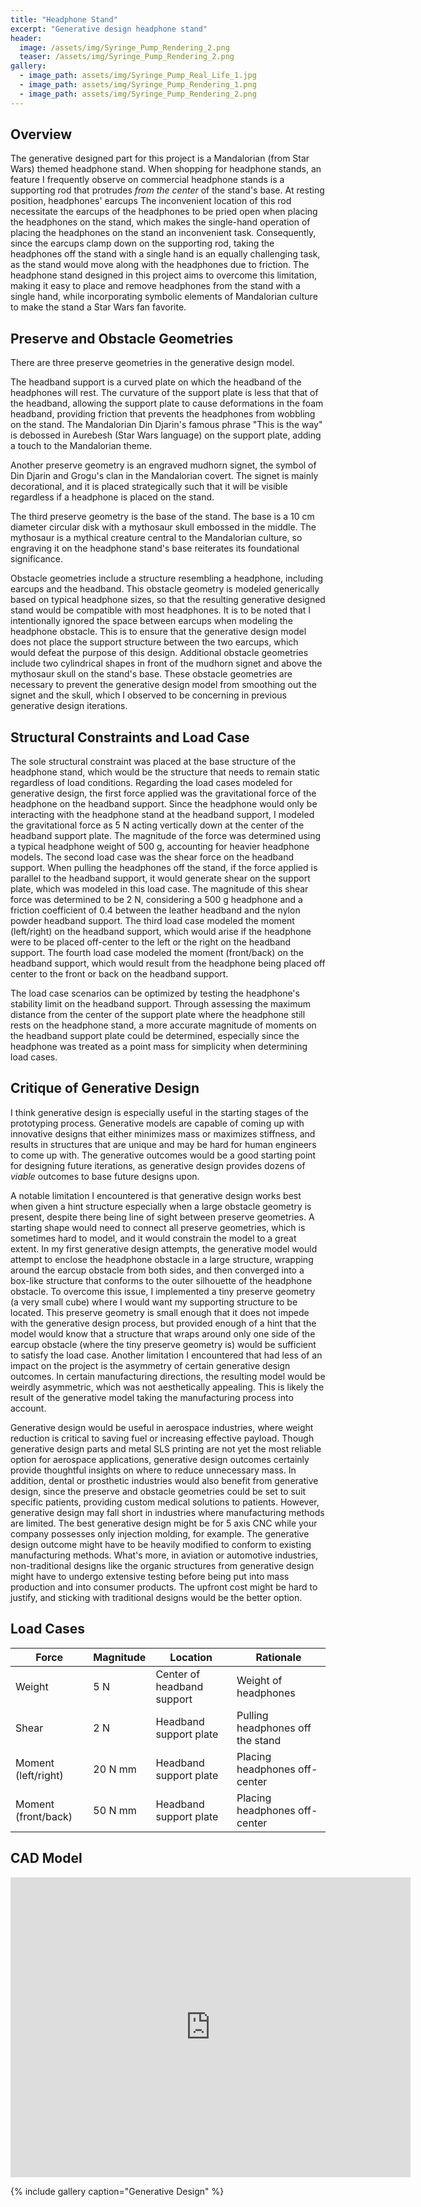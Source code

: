 ```yaml
---
title: "Headphone Stand"
excerpt: "Generative design headphone stand"
header:
  image: /assets/img/Syringe_Pump_Rendering_2.png
  teaser: /assets/img/Syringe_Pump_Rendering_2.png
gallery:
  - image_path: assets/img/Syringe_Pump_Real_Life_1.jpg
  - image_path: assets/img/Syringe_Pump_Rendering_1.png
  - image_path: assets/img/Syringe_Pump_Rendering_2.png
---
```


## Overview

The generative designed part for this project is a Mandalorian (from Star Wars) themed headphone stand. When shopping for headphone stands, an feature I frequently observe on commercial headphone stands is a supporting rod that protrudes *from the center* of the stand's base. At resting position, headphones' earcups The inconvenient location of this rod necessitate the earcups of the headphones to be pried open when placing the headphones on the stand, which makes the single-hand operation of placing the headphones on the stand an inconvenient task. Consequently, since the earcups clamp down on the supporting rod, taking the headphones off the stand with a single hand is an equally challenging task, as the stand would move along with the headphones due to friction. The headphone stand designed in this project aims to overcome this limitation, making it easy to place and remove headphones from the stand with a single hand, while incorporating symbolic elements of Mandalorian culture to make the stand a Star Wars fan favorite.

## Preserve and Obstacle Geometries

There are three preserve geometries in the generative design model.

The headband support is a curved plate on which the headband of the headphones will rest. The curvature of the support plate is less that that of the headband, allowing the support plate to cause deformations in the foam headband, providing friction that prevents the headphones from wobbling on the stand. The Mandalorian Din Djarin's famous phrase "This is the way" is debossed in Aurebesh (Star Wars language) on the support plate, adding a touch to the Mandalorian theme.

Another preserve geometry is an engraved mudhorn signet, the symbol of Din Djarin and Grogu's clan in the Mandalorian covert. The signet is mainly decorational, and it is placed strategically such that it will be visible regardless if a headphone is placed on the stand.

The third preserve geometry is the base of the stand. The base is a 10 cm diameter circular disk with a mythosaur skull embossed in the middle. The mythosaur is a mythical creature central to the Mandalorian culture, so engraving it on the headphone stand's base reiterates its foundational significance.

Obstacle geometries include a structure resembling a headphone, including earcups and the headband. This obstacle geometry is modeled generically based on typical headphone sizes, so that the resulting generative designed stand would be compatible with most headphones. It is to be noted that I intentionally ignored the space between earcups when modeling the headphone obstacle. This is to ensure that the generative design model does not place the support structure between the two earcups, which would defeat the purpose of this design. Additional obstacle geometries include two cylindrical shapes in front of the mudhorn signet and above the mythosaur skull on the stand's base. These obstacle geometries are necessary to prevent the generative design model from smoothing out the signet and the skull, which I observed to be concerning in previous generative design iterations.

## Structural Constraints and Load Case

The sole structural constraint was placed at the base structure of the headphone stand, which would be the structure that needs to remain static regardless of load conditions. Regarding the load cases modeled for generative design, the first force applied was the gravitational force of the headphone on the headband support. Since the headphone would only be interacting with the headphone stand at the headband support, I modeled the gravitational force as 5 N acting vertically down at the center of the headband support plate. The magnitude of the force was determined using a typical headphone weight of 500 g, accounting for heavier headphone models. The second load case was the shear force on the headband support. When pulling the headphones off the stand, if the force applied is parallel to the headband support, it would generate shear on the support plate, which was modeled in this load case. The magnitude of this shear force was determined to be 2 N, considering a 500 g headphone and a friction coefficient of 0.4 between the leather headband and the nylon powder headband support. The third load case modeled the moment (left/right) on the headband support, which would arise if the headphone were to be placed off-center to the left or the right on the headband support. The fourth load case modeled the moment (front/back) on the headband support, which would result from the headphone being placed off center to the front or back on the headband support.

The load case scenarios can be optimized by testing the headphone's stability limit on the headband support. Through assessing the maximum distance from the center of the support plate where the headphone still rests on the headphone stand, a more accurate magnitude of moments on the headband support plate could be determined, especially since the headphone was treated as a point mass for simplicity when determining load cases.

## Critique of Generative Design

I think generative design is especially useful in the starting stages of the prototyping process. Generative models are capable of coming up with innovative designs that either minimizes mass or maximizes stiffness, and results in structures that are unique and may be hard for human engineers to come up with. The generative outcomes would be a good starting point for designing future iterations, as generative design provides dozens of *viable* outcomes to base future designs upon.

A notable limitation I encountered is that generative design works best when given a hint structure especially when a large obstacle geometry is present, despite there being line of sight between preserve geometries. A starting shape would need to connect all preserve geometries, which is sometimes hard to model, and it would constrain the model to a great extent. In my first generative design attempts, the generative model would attempt to enclose the headphone obstacle in a large structure, wrapping around the earcup obstacle from both sides, and then converged into a box-like structure that conforms to the outer silhouette of the headphone obstacle. To overcome this issue, I implemented a tiny preserve geometry (a very small cube) where I would want my supporting structure to be located. This preserve geometry is small enough that it does not impede with the generative design process, but provided enough of a hint that the model would know that a structure that wraps around only one side of the earcup obstacle (where the tiny preserve geometry is) would be sufficient to satisfy the load case. Another limitation I encountered that had less of an impact on the project is the asymmetry of certain generative design outcomes. In certain manufacturing directions, the resulting model would be weirdly asymmetric, which was not aesthetically appealing. This is likely the result of the generative model taking the manufacturing process into account.

Generative design would be useful in aerospace industries, where weight reduction is critical to saving fuel or increasing effective payload. Though generative design parts and metal SLS printing are not yet the most reliable option for aerospace applications, generative design outcomes certainly provide thoughtful insights on where to reduce unnecessary mass. In addition, dental or prosthetic industries would also benefit from generative design, since the preserve and obstacle geometries could be set to suit specific patients, providing custom medical solutions to patients. However, generative design may fall short in industries where manufacturing methods are limited. The best generative design might be for 5 axis CNC while your company possesses only injection molding, for example. The generative design outcome might have to be heavily modified to conform to existing manufacturing methods. What's more, in aviation or automotive industries, non-traditional designs like the organic structures from generative design might have to undergo extensive testing before being put into mass production and into consumer products. The upfront cost might be hard to justify, and sticking with traditional designs would be the better option.

## Load Cases

| Force | Magnitude | Location | Rationale |
| --- | --- | --- | --- |
| Weight | 5 N | Center of headband support | Weight of headphones |
| Shear | 2 N | Headband support plate | Pulling headphones off the stand |
| Moment (left/right) | 20 N mm | Headband support plate | Placing headphones off-center |
| Moment (front/back) | 50 N mm | Headband support plate | Placing headphones off-center |

## CAD Model
<iframe src="https://vanderbilt643.autodesk360.com/shares/public/SH286ddQT78850c0d8a45f5a1580dbc9691b?mode=embed" width="640" height="480" allowfullscreen="true" webkitallowfullscreen="true" mozallowfullscreen="true"  frameborder="0"></iframe>

{% include gallery caption="Generative Design" %}
